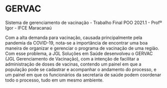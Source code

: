 # GERVAC
Sistema de gerenciamento de vacinação - Trabalho Final POO 2021.1 - Profº Igor - IFCE Maracanaú

Com a alta demanda para vacinação, causada principalmente pela pandemia da COVID-19, nota-se a importância de encontrar uma boa maneira de organizar e gerenciar o programa de vacinação de uma região. Com esse problema, a JGL Soluções em Saúde desenvolveu o GERVAC (JGL Gerenciamento de Vacinação), com a intenção de facilitar a administração de doses de vacinas, contendo um painel em que a população pode se cadastrar e acompanhar o andamento do processo, e um painel em que os funcionários da secretaria de saúde podem coordenar todo o processo, tudo em um mesmo ambiente.
